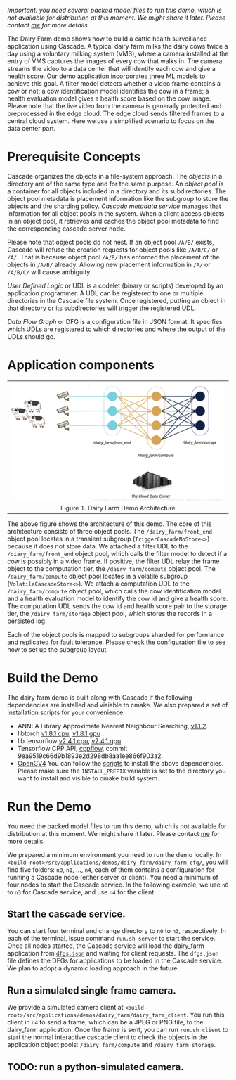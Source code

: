 *Important: you need several packed model files to run this demo, which is not available for distribution at this moment. We might share it later. Please contact [me](mailto:songweijia@gmail.com) for more details.*

The Dairy Farm demo shows how to build a cattle health surveillance application using Cascade. A typical dairy farm milks the dairy cows twice a day using a voluntary milking system (VMS), where a camera installed at the entry of VMS captures the images of every cow that walks in. The camera streams the video to a data center that will identify each cow and give a health score. Our demo application incorporates three ML models to achieve this goal. A filter model detects whether a video frame contains a cow or not; a cow identification model identifies the cow in a frame; a health evaluation model gives a health score based on the cow image. Please note that the live video from the camera is generally protected and preprocessed in the edge cloud. The edge cloud sends filtered frames to a central cloud system. Here we use a simplified scenario to focus on the data center part.

# Prerequisite Concepts
Cascade organizes the objects in a file-system approach. The *objects* in a directory are of the same type and for the same purpose. An *object pool* is a container for all objects included in a directory and its subdirectories. The object pool metadata is placement information like the subgroup to store the objects and the sharding policy. *Cascade metadata service* manages that information for all object pools in the system. When a client access objects in an object pool, it retrieves and caches the object pool metadata to find the corresponding cascade server node. 

Please note that object pools do not nest.
If an object pool `/A/B/` exists, Cascade will refuse the creation requests for object pools like `/A/B/C/` or `/A/`. That is because object pool `/A/B/` has enforced the placement of the objects in `/A/B/` already. Allowing new placement information in `/A/` or `/A/B/C/` will cause ambiguity.

*User Defined Logic* or UDL is a codelet (binary or scripts) developed by an application programmer. A UDL can be registered to one or multiple directories in the Cascade file system. Once registered, putting an object in that directory or its subdirectories will trigger the registered UDL.

*Data Flow Graph* or DFG is a configuration file in JSON format. It specifies which UDLs are registered to which directories and where the output of the UDLs should go.

# Application components
<table>
  <tr align=center>
    <td><img src="dairy_farm_arch.png"></td>
  </tr>
  <tr>
    <td align=center>Figure 1. Dairy Farm Demo Architecture</td>
  </tr>
</table>

The above figure shows the architecture of this demo. The core of this architecture consists of three object pools. The `/dairy_farm/front_end` object pool locates in a transient subgroup (`TriggerCascadeNoStore<>`) because it does not store data. We attached a filter UDL to the `/diary_farm/front_end` object pool, which calls the filter model to detect if a cow is possibly in a video frame. If positive, the filter UDL relay the frame object to the computation tier, the `/dairy_farm/compute` object pool. The `/dairy_farm/compute` object pool locates in a volatile subgroup (`VolatileCascadeStore<>`). We attach a computation UDL to the `/dairy_farm/compute` object pool, which calls the cow identification model and a health evaluation model to identify the cow id and give a health score. The computation UDL sends the cow id and health score pair to the storage tier, the `/dairy_farm/storage` object pool, which stores the records in a persisted log.

Each of the object pools is mapped to subgroups sharded for performance and replicated for fault tolerance. Please check the [configuration file](../../../service/sample-derecho.cfg#L229) to see how to set up the subgroup layout.

# Build the Demo
The dairy farm demo is built along with Cascade if the following dependencies are installed and visiable to cmake. We also prepared a set of installation scripts for your convenience.
- ANN: A Library Approximate Nearest Neighbour Searching, [v1.1.2](https://www.cs.umd.edu/~mount/ANN/).
- libtorch [v1.8.1 cpu](https://download.pytorch.org/libtorch/cpu/libtorch-cxx11-abi-shared-with-deps-1.8.1%2Bcpu.zip), [v1.8.1 gpu](https://download.pytorch.org/libtorch/cu111/libtorch-cxx11-abi-shared-with-deps-1.8.1%2Bcu111.zip)
- lib tensorflow [v2.4.1 cpu](https://storage.googleapis.com/tensorflow/libtensorflow/libtensorflow-cpu-linux-x86_64-2.4.1.tar.gz), [v2.4.1.gpu](https://storage.googleapis.com/tensorflow/libtensorflow/libtensorflow-gpu-linux-x86_64-2.4.1.tar.gz)
- Tensorflow CPP API, [cppflow](https://github.com/serizba/cppflow.git), commit 9ea9519c66d9b1893e2d298db8aa1ee866f903a2.
- [OpenCV4](https://github.com/opencv/opencv/archive/master.zip)
You can follow the [scripts](../../../../scripts/prerequisites) to install the above dependencies. Please make sure the `INSTALL_PREFIX` variable is set to the directory you want to install and visible to cmake build system.

# Run the Demo
You need the packed model files to run this demo, which is not available for distribution at this moment. We might share it later. Please contact [me](mailto:songweijia@gmail.com) for more details.

We prepared a minimum environment you need to run the demo locally. In `<build-root>/src/applications/demos/dairy_farm/dairy_farm_cfg/`, you will find five folders: `n0`, `n1`, ..., `n4`, each of them contains a configuration for running a Cascade node (either server or client). You need a minimum of four nodes to start the Cascade service. In the following example, we use `n0` to `n3` for Cascade service, and use `n4` for the client.

## Start the cascade service.
You can start four terminal and change directory to `n0` to `n3`, respectively. In each of the terminal, issue command `run.sh server` to start the service. Once all nodes started, the Cascade service will load the dairy_farm application from [`dfgs.json`](dairy_farm/dfgs.json.tmp) and waiting for client requests. The `dfgs.json` file defines the DFGs for applications to be loaded in the Cascade service. We plan to adopt a dynamic loading approach in the future. 

## Run a simulated single frame camera.
We provide a simulated camera client at `<build-root>/src/applications/demos/dairy_farm/dairy_farm_client`. You run this client in `n4` to send a frame, which can be a JPEG or PNG file, to the dairy_farm application. Once the frame is sent, you can run `run.sh client` to start the normal interactive cascade client to check the objects in the application object pools: `/dairy_farm/compute` and `/dairy_farm_storage`.

## TODO: run a python-simulated camera.
